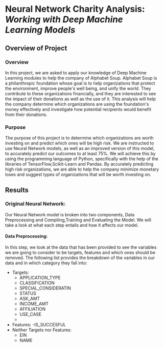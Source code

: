# Neural Network Charity Analysis: ***Working with Deep Machine Learning Models***

## Overview of Project

### Overview
In this project, we are asked to apply our knowledge of Deep Machine Learning modules to help the company of Alphabet Soup. 
Alphabet Soup is a philanthropic foundation whose goal is to help organizations that protect the environment, improve people's well being, and unify the world. They contribute to these organizations financially, and they are interested to see the impact of their donations as well as the use of it. This analysis will help the company determine which organizations are using the foundation's money effectively and investigate how potential recipients would benefit from their donations.

### Purpose

The purpose of this project is to determine which organizations are worth investing on and predict which ones will be high risk. We are instructed to use Neural Network models, as well as an improved version of this model, to accurately predict our outcomes to at least 75%. We will achieve this by using the programming language of Python, specifically with the  help of the libraries of TensorFlow,Scikit-Learn and Pandas. By accurately predicting high risk organizations, we are able to help the company minimize monetary loses and suggest types of organizations that will be worth investing on.

## Results

###  Original Neural Network:
 
 Our Neural Network model is broken into two components, Data Preprocessing and Compiling,Training and Evaluating the Model. We will take a look at what each step entails and how it affects our model.
 
 #### Data Preprocessing:
In this step, we look at the data that has been provided to see the variables we are going to consider to be targets, features and which ones should be removed. The following list provides the breakdown of the variables in our data and in which category they fall into:
- Targets:
  - APPLICATION_TYPE
  - CLASSIFICATION
  - SPECIAL_CONSIDERATIN
  - STATUS
  - ASK_AMT
  - INCOME_AMT
  - AFFILIATION
  - USE_CASE
  - 
- Features:
   -IS_SUCCESFUL
- Neither Targets nor Features:
  - EIN
  - NAME
